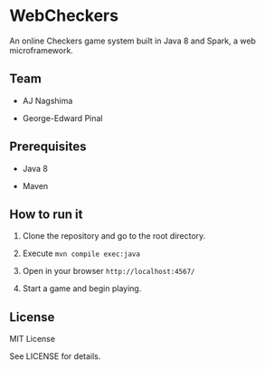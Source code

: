 # WebCheckers

An online Checkers game system built in Java 8 and Spark, a web
microframework.


## Team

- AJ Nagshima

- George-Edward Pinal


## Prerequisites

- Java 8

- Maven


## How to run it

1. Clone the repository and go to the root directory.

2. Execute `mvn compile exec:java`

3. Open in your browser `http://localhost:4567/`

4. Start a game and begin playing.


## License

MIT License

See LICENSE for details.
